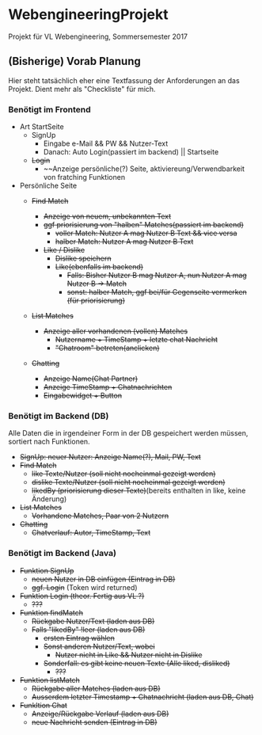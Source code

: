 # WebengineeringProjekt
Projekt für VL Webengineering, Sommersemester 2017

## (Bisherige) Vorab Planung
Hier steht tatsächlich eher eine Textfassung der Anforderungen an das Projekt. Dient mehr als "Checkliste" für mich.

### Benötigt im Frontend
- Art StartSeite
  - SignUp
    - Eingabe e-Mail && PW && Nutzer-Text
    - Danach: Auto Login(passiert im backend) || Startseite 
  - ~~Login~~
    - ~~Anzeige persönliche(?) Seite, aktiviereung/Verwendbarkeit von fratching Funktionen
- Persönliche Seite
  - ~~Find Match~~
      - ~~Anzeige von neuem, unbekannten Text~~
      - ~~ggf priorisierung von "halben" Matches(passiert im backend)~~
        - ~~voller Match: Nutzer A mag Nutzer B Text && vice versa~~
        - ~~halber Match: Nutzer A mag Nutzer B Text~~
      - ~~Like / Dislike~~
        - ~~Dislike speichern~~
        - ~~Like(ebenfalls im backend)~~
          - ~~Falls: Bisher Nutzer B mag Nutzer A, nun Nutzer A mag Nutzer B -> Match~~
          - ~~sonst: halber Match, ggf bei/für Gegenseite vermerken (für priorisierung)~~   
        
  - ~~List Matches~~
    - ~~Anzeige aller vorhandenen (vollen) Matches~~
      - ~~Nutzername + TimeStamp + letzte chat Nachricht~~
      - ~~"Chatroom" betreten(anclicken)~~   
  - ~~Chatting~~
    - ~~Anzeige Name(Chat Partner)~~
    - ~~Anzeige TimeStamp + Chatnachrichten~~
    - ~~Eingabewidget + Button~~
  
### Benötigt im Backend (DB)
Alle Daten die in irgendeiner Form in der DB gespeichert werden müssen, sortiert nach Funktionen.
-  ~~SignUp: neuer Nutzer: Anzeige Name(?), Mail, PW, Text~~
- ~~Find Match~~
  - ~~like Texte/Nutzer (soll nicht nocheinmal gezeigt werden)~~
  - ~~dislike Texte/Nutzer (soll nicht nocheinmal gezeigt werden)~~
  - ~~likedBy (priorisierung dieser Texte)~~(bereits enthalten in like, keine Änderung)
- ~~List Matches~~
  - ~~Vorhandene Matches, Paar von 2 Nutzern~~
- ~~Chatting~~
  - ~~Chatverlauf: Autor, TimeStamp, Text~~
  
### Benötigt im Backend (Java)
- ~~Funktion SignUp~~
  - ~~neuen Nutzer in DB einfügen (Eintrag in DB)~~
  - ~~ggf. Login~~ (Token wird returned) 
- ~~Funktion Login (theor. Fertig aus VL ?)~~
  - ~~???~~
- ~~Funktion findMatch~~
  - ~~Rückgabe Nutzer/Text (laden aus DB)~~
  - ~~Falls "likedBy" !leer (laden aus DB)~~
    - ~~ersten Eintrag wählen~~
    - ~~Sonst anderen Nutzer/Text, wobei~~ 
      - ~~Nutzer nicht in Like && Nutzer nicht in Dislike~~
    - ~~Sonderfall: es gibt keine neuen Texte (Alle liked, disliked)~~
    	- ~~???~~ 
- ~~Funktion listMatch~~
  - ~~Rückgabe aller Matches (laden aus DB)~~
  - ~~Ausserdem letzter Timestamp + Chatnachricht (laden aus DB, Chat)~~
- ~~Funkltion Chat~~
  - ~~Anzeige/Rückgabe Verlauf (laden aus DB)~~
  - ~~neue Nachricht senden (Eintrag in DB)~~